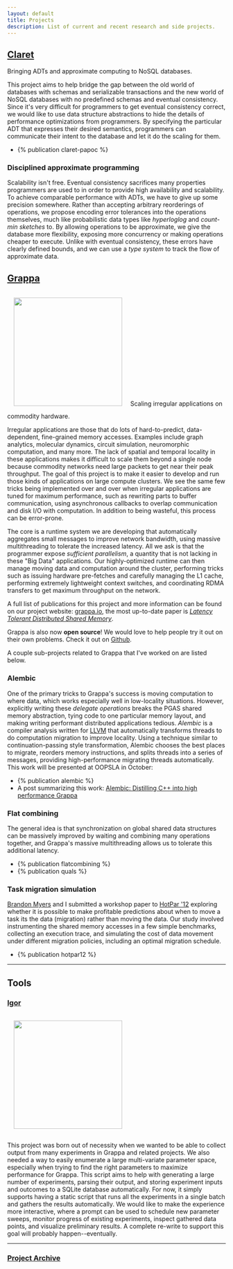```yaml
---
layout: default
title: Projects
description: List of current and recent research and side projects.
---
```


<a name="Claret"></a>
## [Claret](claret.html)
Bringing ADTs and approximate computing to NoSQL databases.

This project aims to help bridge the gap between the old world of databases with schemas and serializable transactions and the new world of NoSQL databases with no predefined schemas and eventual consistency. Since it's very difficult for programmers to get eventual consistency correct, we would like to use data structure abstractions to hide the details of performance optimizations from programmers. By specifying the particular ADT that expresses their desired semantics, programmers can communicate their intent to the database and let it do the scaling for them.

- {% publication claret-papoc %}

### Disciplined approximate programming

Scalability isn't free. Eventual consistency sacrifices many properties programmers are used to in order to provide high availability and scalability. To achieve comparable performance with ADTs, we have to give up some precision somewhere. Rather than accepting arbitrary reorderings of operations, we propose encoding error tolerances into the operations themselves, much like probabilistic data types like *hyperloglog* and *count-min sketches* to. By allowing operations to be approximate, we give the database more flexibility, exposing more concurrency or making operations cheaper to execute. Unlike with eventual consistency, these errors have clearly defined bounds, and we can use a *type system* to track the flow of approximate data.


<a name="Grappa"></a>
## [Grappa](http://grappa.io)
<img src="{{site.base}}/img/grappa_logo.svg" class="pull-right" style="width:250px;margin:15px"/>
Scaling irregular applications on commodity hardware.

Irregular applications are those that do lots of hard-to-predict, data-dependent, fine-grained memory accesses. Examples include graph analytics, molecular dynamics, circuit simulation, neuromorphic computation, and many more. The lack of spatial and temporal locality in these applications makes it difficult to scale them beyond a single node because commodity networks need large packets to get near their peak throughput. The goal of this project is to make it easier to develop and run those kinds of applications on large compute clusters. We see the same few tricks being implemented over and over when irregular applications are tuned for maximum performance, such as rewriting parts to buffer communication, using asynchronous callbacks to overlap communication and disk I/O with computation. In addition to being wasteful, this process can be error-prone.

The core is a runtime system we are developing that automatically aggregates small messages to improve network bandwidth, using massive multithreading to tolerate the increased latency. All we ask is that the programmer expose *sufficient parallelism*, a quantity that is not lacking in these "Big Data" applications. Our highly-optimized runtime can then manage moving data and computation around the cluster, performing tricks such as issuing hardware pre-fetches and carefully managing the L1 cache, performing extremely lightweight context switches, and coordinating RDMA transfers to get maximum throughput on the network.

A full list of publications for this project and more information can be found on our project website: [grappa.io](http://grappa.io), the most up-to-date paper is *[Latency Tolerant Distributed Shared Memory](http://sampa.cs.washington.edu/grappa/papers/grappa-tr-14-05-03.pdf)*.

Grappa is also now **open source**! We would love to help people try it out on their own problems. Check it out on [Github](http://github.com/uwsampa/grappa).

A couple sub-projects related to Grappa that I've worked on are listed below.

### Alembic
One of the primary tricks to Grappa's success is moving computation to where data, which works especially well in low-locality situations. However, explicitly writing these *delegate operations* breaks the PGAS shared memory abstraction, tying code to one particular memory layout, and making writing performant distributed applications tedious. *Alembic* is a compiler analysis written for [LLVM](http://llvm.org) that automatically transforms threads to do computation migration to improve locality. Using a technique similar to continuation-passing style transformation, Alembic chooses the best places to migrate, reorders memory instructions, and splits threads into a series of messages, providing high-performance migrating threads automatically. This work will be presented at OOPSLA in October:

- {% publication alembic %}
- A post summarizing this work: [Alembic: Distilling C++ into high performance Grappa]({{site.base}}/posts/alembic-appearing-at-oopsla14.html)

### Flat combining
The general idea is that synchronization on global shared data structures can be massively improved by waiting and combining many operations together, and Grappa's massive multithreading allows us to tolerate this additional latency.

- {% publication flatcombining %}
- {% publication quals %}

### Task migration simulation
[Brandon Myers](http://www.cs.washington.edu/homes/bdmyers/) and I submitted a workshop paper to [HotPar '12](https://www.usenix.org/conference/hotpar12) exploring whether it is possible to make profitable predictions about when to move a task its the data (migration) rather than moving the data. Our study involved instrumenting the shared memory accesses in a few simple benchmarks, collecting an execution trace, and simulating the cost of data movement under different migration policies, including an optimal migration schedule.

- {% publication hotpar12 %}

---

<a name="Igor"></a>
## Tools
### [Igor](http://github.com/bholt/igor)
<img src="{{site.base}}/img/mini-igor.jpg" class="img-thumbnail pull-right" style="width:250px;margin:15px"/>

This project was born out of necessity when we wanted to be able to collect output from many experiments in Grappa and related projects. We also needed a way to easily enumerate a large multi-variate parameter space, especially when trying to find the right parameters to maximize performance for Grappa. This script aims to help with generating a large number of experiments, parsing their output, and storing experiment inputs and outcomes to a SQLite database automatically. For now, it simply supports having a static script that runs all the experiments in a single batch and gathers the results automatically. We would like to make the experience more interactive, where a prompt can be used to schedule new parameter sweeps, monitor progress of existing experiments, inspect gathered data points, and visualize preliminary results. A complete re-write to support this goal will probably happen--eventually.


---

### [Project Archive](old.html)
